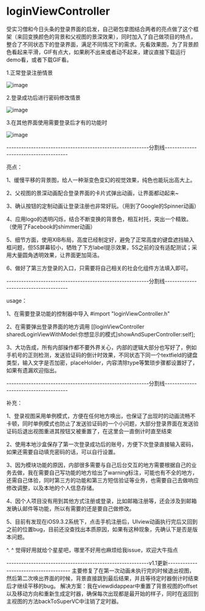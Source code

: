 # loginViewController
受实习僧和今日头条的登录界面的启发，自己砸包拿图结合两者的亮点做了这个框架（来回变换颜色的背景和父视图的景深效果），同时加入了自己做项目的特点，整合了不同状态下的登录界面，满足不同情况下的需求。先看效果图，为了背景颜色看起来平滑，GIF有点大，如果刷不出来或者动不起来，建议直接下载运行demo看，或者下载GIF看。

1.正常登录注册情景

![image](https://github.com/lly4155/loginViewController/blob/master/resource/first.gif)

2.登录成功后进行密码修改情景

![image](https://github.com/lly4155/loginViewController/blob/master/resource/second.gif)

3.在其他界面使用需要登录后才有的功能时

![image](https://github.com/lly4155/loginViewController/blob/master/resource/third.gif)


----------------------------------------------------------分割线--------------------------------------

亮点：

1、缓慢平移的背景图，给人一种渐变色变幻的视觉效果，纯色也能玩出高大上。

2、父视图的景深动画配合登录界面的卡片式弹出动画，让界面都动起来~

3、确认按钮的定制动画让登录注册也非常好玩。（用到了Google的Spinner动画）

4、应用logo的透明闪烁，结合不断变换的背景色，相互衬托，突出一个精致。（使用了Facebook的shimmer动画）

5、细节方面，使用XIB布局，高度已经制定好，避免了正常高度的键盘遮挡输入框问题，但5S屏幕较小，牺牲了下方label提示效果，5S之前的没有适配测试；采用大量圆角透明效果，让界面更加简洁。

6、做好了第三方登录的入口，只需要将自己相关的社会化组件方法填入即可。

----------------------------------------------------------分割线--------------------------------------

usage：

1、在需要登录功能的控制器中导入  #import "loginViewController.h"

2、在需要弹出登录界面的地方调用 [[loginViewController sharedLoginViewWithModel:你想显示的模式]showAndSuperController:self];

3、大功告成，所有内部操作都不要外界关心，内部的逻辑大部分也写好了，例如手机号的正则检测，发送验证码的倒计时效果，不同状态下同一个textfield的键盘类型，输入文字是否加密，placeHolder，内容清除type等繁琐步骤都设置好了，如果有遗漏欢迎指出。

----------------------------------------------------------分割线--------------------------------------

补充：

1、登录视图采用单例模式，方便在任何地方唤出，也保证了出现时的动画流畅不卡顿，同时单例模式也防止了发送验证码的一个小问题，大部分登录界面在发送验证码后退出视图重进其按钮又被重置了，在这里会一直倒计时直至结束

2、使用本地沙盒保存了第一次登录成功后的账号，方便下次登录直接输入密码，如果还需要自动填充密码的话，可以自行设置。

3、因为模块功能的原因，内部很多需要与自己后台交互的地方需要根据自己的业务去做，我在需要自己写功能的地方给出了warning标注，可能也有不全的地方，还需自己体验，同时第三方的功能和第三方短信验证等业务，也需要自己去做响应修改调整，以及本地的个人信息存储。

4、因个人项目没有用到其他方式注册或登录，比如邮箱注册等，还会涉及到邮箱发确认邮件等功能，所以有需要的还是要自己做修改。

5、目前有发现在iOS9.3.2系统下，点击手机注册后，UIview动画执行完后又回到之前的位置bug，目前还没查找出本质原因，如果有这种现象，先确认下是否是版本问题。

^. ^ 觉得好用就给个星星吧，哪里不好用也麻烦给我issue，欢迎大牛指点

----------------------------------------------------------v1.1更新--------------------------------------
主要修复了在第一次动画未执行完的时候退出视图，然后第二次唤出界面的时候，背景直接跳到最后结果，并且等待定时器倒计时结束后才继续平移的bug。
解决方案：我在viewdidappear中重置了背景视图的offset以及移动方向和重新生成定时器，确保每次出现都是最开始的样子，同时在返回到主视图的方法backToSuperVC中注销了定时器。

